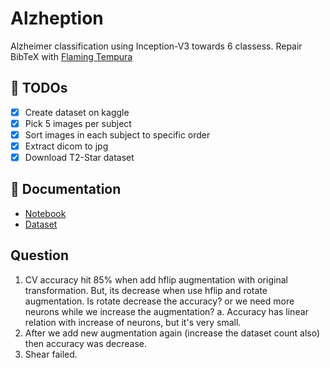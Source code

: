 # Alzheption

Alzheimer classification using Inception-V3 towards 6 classess. Repair BibTeX with [Flaming Tempura](https://flamingtempura.github.io/)

## 🎯 TODOs

- [x] Create dataset on kaggle
- [x] Pick 5 images per subject
- [x] Sort images in each subject to specific order
- [x] Extract dicom to jpg
- [x] Download T2-Star dataset

## 📖 Documentation

- [Notebook](https://www.kaggle.com/code/hudafn/alzheption)
- [Dataset](https://www.kaggle.com/datasets/hudafn/alzheption-dataset)

## Question

1. CV accuracy hit 85% when add hflip augmentation with original transformation. But, its decrease when use hflip and rotate augmentation. Is rotate decrease the accuracy? or we need more neurons while we increase the augmentation?
    a. Accuracy has linear relation with increase of neurons, but it's very small.
2. After we add new augmentation again (increase the dataset count also) then accuracy was decrease.
3. Shear failed.
